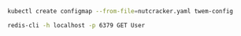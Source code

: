 ```bash
kubectl create configmap --from-file=nutcracker.yaml twem-config
```

```bash
redis-cli -h localhost -p 6379 GET User
```
